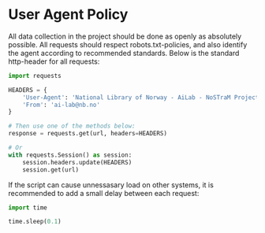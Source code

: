 # User Agent Policy
All data collection in the project should be done as openly as absolutely possible. All requests should respect robots.txt-policies, and also identify the agent according to recommended standards. Below is the standard http-header for all requests:

```python
import requests

HEADERS = {
    'User-Agent': 'National Library of Norway - AiLab - NoSTraM Project - User Agent v1.0',
    'From': 'ai-lab@nb.no' 
}

# Then use one of the methods below:
response = requests.get(url, headers=HEADERS)

# Or
with requests.Session() as session:
    session.headers.update(HEADERS)
    session.get(url)


```

If the script can cause unnessasary load on other systems, it is recommended to add a small delay between each request:

```python
import time

time.sleep(0.1) 
````

